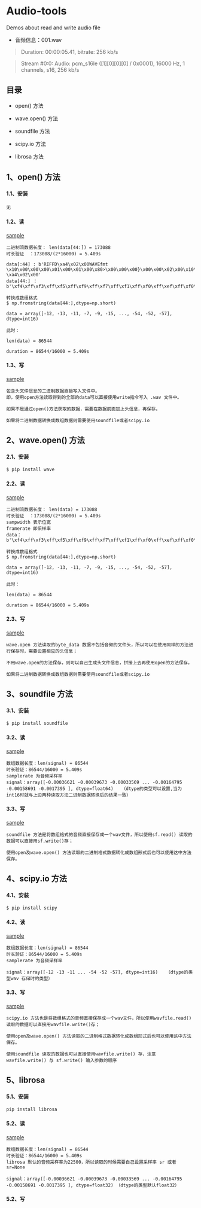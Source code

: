 # Audio-tools
Demos about read and write audio file

- 音频信息：001.wav

> Duration: 00:00:05.41, bitrate: 256 kb/s

> Stream #0:0: Audio: pcm_s16le ([1][0][0][0] / 0x0001), 16000 Hz, 1 channels, s16, 256 kb/s

## 目录

- open() 方法

- wave.open() 方法

- soundfile 方法

- scipy.io 方法

- librosa 方法

## 1、open() 方法

#### 1.1、安装

```
无
```

#### 1.2、读

[sample](open.py)

```
二进制流数据长度： len(data[44:]) = 173088 
时长验证  ：173088/(2*16000) = 5.409s 

data[:44] : b'RIFFD\xa4\x02\x00WAVEfmt \x10\x00\x00\x00\x01\x00\x01\x00\x80>\x00\x00\x00}\x00\x00\x02\x00\x10\x00data \xa4\x02\x00'
data[44:] ：b'\xf4\xff\xf3\xff\xf5\xff\xf9\xff\xf7\xff\xf1\xff\xf0\xff\xef\xff\xf0\xff\xef\xff\xf5\xff\xf4\xff\xfb\xff\xf9\xff\xf4\xff\xf6\xff\xf2\xff\xf5\xff...'
```

```
转换成数组格式
$ np.fromstring(data[44:],dtype=np.short)

data = array([-12, -13, -11, -7, -9, -15, ..., -54, -52, -57], dtype=int16)

此时：

len(data) = 86544

duration = 86544/16000 = 5.409s
```
#### 1.3、写

[sample](open.py)

```
包含头文件信息的二进制数据直接写入文件中。
即，使用open方法读取得到的全部的data可以直接使用write指令写入 .wav 文件中。

如果不是通过open()方法获取的数据，需要在数据前面加上头信息，再保存。

如果将二进制数据转换成数组数据则需要使用soundfile或者scipy.io
```

## 2、wave.open() 方法

#### 2.1、安装

```
$ pip install wave
```

#### 2.2、读

[sample](wave_open.py)

```
二进制流数据长度： len(data) = 173088 
时长验证  ：173088/(2*16000) = 5.409s 
sampwidth 表示位宽
framerate 即采样率
data：b'\xf4\xff\xf3\xff\xf5\xff\xf9\xff\xf7\xff\xf1\xff\xf0\xff\xef\xff\xf0\xff\xef\xff\xf5\xff\xf4\xff\xfb\xff\xf9\xff\xf4\xff...'
```
```
转换成数组格式
$ np.fromstring(data[44:],dtype=np.short)

data = array([-12, -13, -11, -7, -9, -15, ..., -54, -52, -57], dtype=int16) 

此时：

len(data) = 86544

duration = 86544/16000 = 5.409s
```
#### 2.3、写

[sample](wave_open.py)

```
wave.open 方法读取的byte_data 数据不包括音频的文件头，所以可以在使用同样的方法进行保存时，需要设置相应的头信息；

不用wave.open的方法保存，则可以自己生成头文件信息，拼接上去再使用open的方法保存。

如果将二进制数据转换成数组数据则需要使用soundfile或者scipy.io
```


## 3、soundfile 方法

#### 3.1、安装

```
$ pip install soundfile
```

#### 3.2、读

[sample](sf.py)

```
数组数据长度：len(signal) = 86544
时长验证：86544/16000 = 5.409s
samplerate 为音频采样率
signal：array([-0.00036621 -0.00039673 -0.00033569 ... -0.00164795 -0.00158691 -0.0017395 ], dtype=float64)   （dtype的类型可以设置,当为int16时就与上边两种读取方法二进制数据转换后的结果一致）
```

#### 3.3、写

[sample](sf.py)

```
soundfile 方法是将数组格式的音频直接保存成一个wav文件，所以使用sf.read() 读取的数据可以直接用sf.write()存；

使用open及wave.open() 方法读取的二进制格式数据转化成数组形式后也可以使用这中方法保存。
```

## 4、scipy.io 方法

#### 4.1、安装

```
$ pip install scipy
```

#### 4.2、读

[sample](scipy_fun.py)

```
数组数据长度：len(signal) = 86544
时长验证：86544/16000 = 5.409s
samplerate 为音频采样率

signal：array([-12 -13 -11 ... -54 -52 -57], dtype=int16)   （dtype的类型wav 存储时的类型）
```

#### 3.3、写

[sample](scipy_fun.py)

```
scipy.io 方法也是将数组格式的音频直接保存成一个wav文件，所以使用wavfile.read()读取的数据可以直接用wavfile.write()存；

使用open及wave.open() 方法读取的二进制格式数据转化成数组形式后也可以使用这中方法保存。

使用soundfile 读取的数据也可以直接使用wavfile.write() 存，注意wavfile.write() 与 sf.write() 输入参数的顺序
```

## 5、librosa

#### 5.1、安装

```
pip install librosa
```

#### 5.2、读

[sample](librosa_fun.py)

```
数组数据长度：len(signal) = 86544
时长验证：86544/16000 = 5.409s
librosa 默认的音频采样率为22500，所以读取的时候需要自己设置采样率 sr 或者 sr=None

signal：array([-0.00036621 -0.00039673 -0.00033569 ... -0.00164795 -0.00158691 -0.0017395 ], dtype=float32) （dtype的类型默认float32）

```

#### 5.2、写

